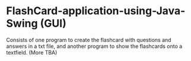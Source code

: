 # FlashCard-application-using-Java-Swing (GUI)

Consists of one program to create the flashcard with questions and answers in a txt file, and another program to show the flashcards onto a textfield.
(More TBA)
